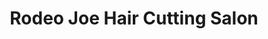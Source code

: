 ---
title: "Rodeo Joe Hair Cutting Salon"
url: /incline-village/rodeo-joe-hair-cutting-salon/
shop: hairdresser
---